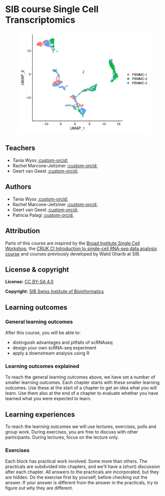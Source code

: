 
# SIB course Single Cell Transcriptomics

<figure>
    <img src="assets/images/umap_nonintegrated_dim50.png" width="700"/>
</figure>

## Teachers

- Tania Wyss [:custom-orcid:](https://orcid.org/0000-0003-2641-0895)
- Rachel Marcone-Jeitziner [:custom-orcid:](https://orcid.org/0000-0002-5711-8435)
- Geert van Geest [:custom-orcid:](https://orcid.org/0000-0002-1561-078X)

## Authors

- Tania Wyss [:custom-orcid:](https://orcid.org/0000-0003-2641-0895)
- Rachel Marcone-Jeitziner [:custom-orcid:](https://orcid.org/0000-0002-5711-8435)
- Geert van Geest [:custom-orcid:](https://orcid.org/0000-0002-1561-078X)
- Patricia Palagi [:custom-orcid:](https://orcid.org/0000-0001-9062-6303)

## Attribution

Parts of this course are inspired by the [Broad Institute Single Cell Workshop](https://broadinstitute.github.io/2019_scWorkshop/index.html), the [CRUK CI Introduction to single-cell RNA-seq data analysis course](https://bioinformatics-core-shared-training.github.io/UnivCambridge_ScRnaSeq_Nov2021/) and courses previously developed by Walid Gharib at SIB. 

## License & copyright

**License:** [CC BY-SA 4.0](https://raw.githubusercontent.com/sib-swiss/single-cell-training/master/LICENCE)

**Copyright:** [SIB Swiss Institute of Bioinformatics](https://www.sib.swiss/)

## Learning outcomes

### General learning outcomes

After this course, you will be able to:

- distinguish advantages and pitfalls of scRNAseq
- design your own scRNA-seq experiment
- apply a downstream analysis using R

### Learning outcomes explained

To reach the general learning outcomes above, we have set a number of smaller learning outcomes. Each chapter starts with these smaller learning outcomes. Use these at the start of a chapter to get an idea what you will learn. Use them also at the end of a chapter to evaluate whether you have learned what you were expected to learn.

## Learning experiences

To reach the learning outcomes we will use lectures, exercises, polls and group work. During exercises, you are free to discuss with other participants. During lectures, focus on the lecture only.

### Exercises

Each block has practical work involved. Some more than others. The practicals are subdivided into chapters, and we'll have a (short) discussion after each chapter. All answers to the practicals are incorporated, but they are hidden. Do the exercise first by yourself, before checking out the answer. If your answer is different from the answer in the practicals, try to figure out why they are different.
